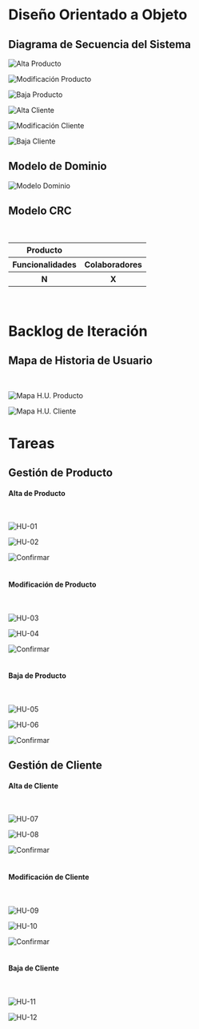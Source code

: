 # Diseño Orientado a Objeto

<h2>Diagrama de Secuencia del Sistema</h2>

![Alta Producto](Documentos/DSS/DSSAltaProducto.png "Alta de Producto")

![Modificación Producto](Documentos/DSS/DSSModificaciónProducto.png "Modificación del Producto")

![Baja Producto](Documentos/DSS/DSSBajaProducto.png "Baja de Producto")

![Alta Cliente](Documentos/DSS/DSSAltaCliente.png "Alta de Cliente")

![Modificación Cliente](Documentos/DSS/DSSModificaciónCliente.png "Modificación del Cliente")

![Baja Cliente](Documentos/DSS/DSSBajaCliente.png "Baja del Cliente")

<h2>Modelo de Dominio</h2>

![Modelo Dominio](Documentos/ModeloDominio/ModeloDominio.png "Modelo de Dominio")

<h2>Modelo CRC</h2>
<br>

<table>
  <tr>
    <th colspan="2">Producto</th>
  </tr>
  <tr>
    <th colspan="2">Funcionalidades</th>
    <th colspan="2">Colaboradores</th>
  </tr>
  <tr>
    <th colspan="2">N</th>
    <th colspan="2">X</th>
  </tr>
</table>

<br>

# Backlog de Iteración

<h2>Mapa de Historia de Usuario</h2>
<br>

![Mapa H.U. Producto](Documentos/HistoriaUsuario/MapaProducto.png "Mapa Historia de Usuario del Producto")
<br>

![Mapa H.U. Cliente](Documentos/HistoriaUsuario/MapaCliente.png "Mapa Historia de Usuario del Cliente")
<br>

# Tareas
<h2>Gestión de Producto</h2>
<h4>Alta de Producto</h4>
<br>

![HU-01](Documentos/HistoriaUsuario/HU-01CrearProducto.png "Crear Producto")
<br>

![HU-02](Documentos/HistoriaUsuario/HU-02CargarDatosProducto.png "Cargar Datos del Producto")
<br>

![Confirmar](Documentos/HistoriaUsuario/ConfirmarAltaProducto.png "Confirmar Alta de Producto")
<br><br>

<h4>Modificación de Producto</h4>
<br>

![HU-03](Documentos/HistoriaUsuario/HU-03SeleccionarProducto.png "Seleccionar Producto")
<br>

![HU-04](Documentos/HistoriaUsuario/HU-04ModificarDatosProducto.png "Modificar Datos del Producto")
<br>

![Confirmar](Documentos/HistoriaUsuario/ConfirmarModificaciónProducto.png "Confirmar Modificación de Producto")
<br><br>

<h4>Baja de Producto</h4>
<br>

![HU-05](Documentos/HistoriaUsuario/HU-05SeleccionarProducto.png "Seleccionar Producto")
<br>

![HU-06](Documentos/HistoriaUsuario/HU-06EliminarProducto.png "Eliminar Producto")
<br>

![Confirmar](Documentos/HistoriaUsuario/ConfirmarBajaProducto.png "Confirmar Baja de Producto")
<br>

<h2>Gestión de Cliente</h2>
<h4>Alta de Cliente</h4>
<br>

![HU-07](Documentos/HistoriaUsuario/HU-07CrearCliente.png "Crear Cliente")
<br>

![HU-08](Documentos/HistoriaUsuario/HU-08CargarDatosPersonales.png "Cargar Datos Personales")
<br>

![Confirmar](Documentos/HistoriaUsuario/ConfirmarAltaCliente.png "Confirmar Alta de Cliente")
<br><br>

<h4>Modificación de Cliente</h4>
<br>

![HU-09](Documentos/HistoriaUsuario/HU-09SeleccionarModificación.png "Seleccionar Modificación")
<br>

![HU-10](Documentos/HistoriaUsuario/HU-10ModificarDatosPersonales.png "Modificar Datos Personales")
<br>

![Confirmar](Documentos/HistoriaUsuario/ConfirmarModificaciónCliente.png "Confirmar Modificación de Cliente")
<br><br>

<h4>Baja de Cliente</h4>
<br>

![HU-11](Documentos/HistoriaUsuario/HU-11SolicitarBajaCliente.png "Solicitar Baja de Cliente")
<br>

![HU-12](Documentos/HistoriaUsuario/HU-12ConfirmarBajaCliente.png "Confirmar Baja de Cliente")
<br>
